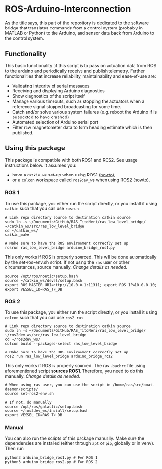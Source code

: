 # ROS-Arduino-Interconnection
As the title says, this part of the repository is dedicated to the software bridge that translates commands from a control system (probably in MATLAB or Python) to the Arduino, and sensor data back from Arduino to the control system.

## Functionality
This basic functionality of this script is to pass on actuation data from ROS to the arduino and periodically receive and publish telemetry.
Further functionalities that increase reliability, maintainability and ease-of-use are:
* Validating integrity of serial messages
* Receiving and displaying Arduino diagnostics
* Show diagnostics of the script itself
* Manage various timeouts, such as stopping the actuators when a reference signal stopped broadcasting for some time. 
* Catch and/or solve various system failures (e.g. reboot the Arduino if is suspected to have crashed)
* Automated selection of Arduino serial port
* Filter raw magnetometer data to form heading estimate which is then published.

## Using this package

This package is compatible with both ROS1 and ROS2. See usage instructions below. It assumes you:
* have a `catkin_ws` set-up when using ROS1 ([howto](http://wiki.ros.org/catkin/Tutorials/create_a_workspace)),
* or a `colcon` workspace called `ros2dev_ws` when using ROS2 ([howto](https://docs.ros.org/en/galactic/Tutorials/Beginner-Client-Libraries/Colcon-Tutorial.html)).

### ROS 1

To use this package, you either run the script directly, or you install it using `catkin` such that you can use `rosrun`
```shell
# Link repo directory source to destination catkin source
sudo ln -s ~/Documents/GitHub/RAS_TitoNeri/ras_low_level_bridge/ ~/catkin_ws/src/ras_low_level_bridge
cd ~/catkin_ws/
catkin_make
```

```shell
# Make sure to have the ROS environment correctly set up
rosrun ras_low_level_bridge arduino_bridge_ros1.py
```

This only works if ROS is properly sourced. This will be done automatically by the [set-ros-env.sh script](https://github.com/RAS-Delft/boat-daemon/blob/main/scripts/set-ros-env.sh). If not using the `ras` user or other circumstances, source manually. _Change details as needed._
```shell
source /opt/ros/noetic/setup.bash
source ~/catkin_ws/devel/setup.bash
export ROS_MASTER_URI=http://10.0.0.1:11311; export ROS_IP=10.0.0.10; export VESSEL_ID=RAS_TN_DB
```

### ROS 2
To use this package, you either run the script directly, or you install it using `colcon` such that you can use `ros2 run`
```shell
# Link repo directory source to destination catkin source
sudo ln -s ~/Documents/GitHub/RAS_TitoNeri/ras_low_level_bridge/ ~/ros2dev_ws/src/ras_low_level_bridge
cd ~/ros2dev_ws/
colcon build --packages-select ras_low_level_bridge
```

```shell
# Make sure to have the ROS environment correctly set up
ros2 run ras_low_level_bridge arduino_bridge_ros2
```

This only works if ROS is properly sourced. The ras `.bachrc` file using aforementioned script **sources ROS1**. Therefore, you need to do this manually. _Change details as needed._
```shell
# When using ras user, you can use the script in /home/ras/src/boat-daemon/scripts/
source set-ros2-env.sh

# If not, do manually
source /opt/ros/galactic/setup.bash
source ~/ros2dev_ws/install/setup.bash
export VESSEL_ID=RAS_TN_DB
```

### Manual
You can also run the scripts of this package manually. Make sure the dependencies are installed (either through `apt` or `pip`, globally or in venv). Then run

```shell
python3 arduino_bridge_ros1.py # For ROS 1
python3 arduino_bridge_ros2.py # For ROS 2
```
